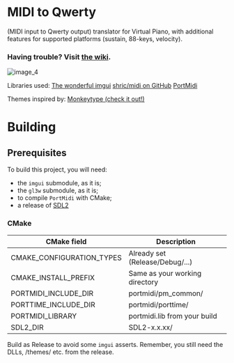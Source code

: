 # MIDI to Qwerty
(MIDI input to Qwerty output) translator for Virtual Piano, with additional features for supported platforms (sustain, 88-keys, velocity).

### Having trouble?  Visit [the wiki](https://github.com/ArijanJ/miditoqwerty/wiki/Troubleshooting).

![image_4](https://user-images.githubusercontent.com/56356662/182448262-1aaf1803-e401-4e77-9706-b7f6f4bfa4b1.png)

Libraries used:
[The wonderful imgui](https://github.com/ocornut/imgui)
[shric/midi on GitHub](https://github.com/shric/midi)
[PortMidi](https://github.com/PortMidi/portmidi)

Themes inspired by:
[Monkeytype (check it out!)](https://github.com/monkeytypegame/monkeytype)

# Building

## Prerequisites

To build this project, you will need:
- the `imgui` submodule, as it is;
- the `gl3w` submodule, as it is;
- to compile `PortMidi` with CMake;
- a release of [SDL2](https://www.libsdl.org/)

### CMake

| CMake field| Description|  
| ----------- | ----------- |  
| CMAKE_CONFIGURATION_TYPES| Already set (Release/Debug/...)|  
| CMAKE_INSTALL_PREFIX| Same as your working directory|
| PORTMIDI_INCLUDE_DIR| portmidi/pm_common/|
| PORTTIME_INCLUDE_DIR| portmidi/porttime/|
| PORTMIDI_LIBRARY| portmidi.lib from your build|
| SDL2_DIR| SDL2-x.x.xx/|

Build as Release to avoid some `imgui` asserts.
Remember, you still need the DLLs, /themes/ etc. from the release.
